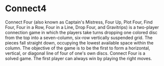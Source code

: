 # Connect4
Connect Four (also known as Captain's Mistress, Four Up, Plot Four, Find Four, Four in a Row, Four in a Line, Drop Four, and Gravitrips) is a two-player connection game in which the players take turns dropping one colored disc from the top into a seven-column, six-row vertically suspended grid. The pieces fall straight down, occupying the lowest available space within the column. The objective of the game is to be the first to form a horizontal, vertical, or diagonal line of four of one's own discs. Connect Four is a solved game. The first player can always win by playing the right moves.


